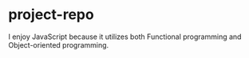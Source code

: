 # project-repo
 I enjoy JavaScript because it utilizes both Functional programming and Object-oriented programming.